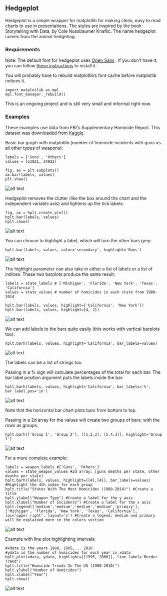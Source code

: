 ## Hedgeplot
Hedgeplot is a simple wrapper for matplotlib for making clean, easy to read charts to use in presentations. The styles are inspired by the book Storytelling with Data, by Cole Nussbaumer Knaflic.
The name hedgeplot comes from the animal hedgehog.

### Requirements
Note: The default font for hedgeplot uses [Open Sans](https://fonts.google.com/specimen/Open+Sans) . If you don’t have it, you can follow [these instructions](https://gist.github.com/lightonphiri/5811226a1fba0b3df3be73ff2d5b351c) to install it.

You will probably have to rebuild matplotlib’s font cache before matplotlib notices it.
```
import matplotlib as mpl
mpl.font_manager._rebuild()
```

This is an ongoing project and is still very small and informal right now.

### Examples
These examples use data from FBI's Supplementary Homicide Report. This dataset was downloaded from [Kaggle](https://www.kaggle.com/murderaccountability/homicide-reports).

Basic bar graph with matplotlib (number of homicide incidents with guns vs. all other types of weapons):

```
labels = ['Guns', 'Others']
values = [53821, 24922]

fig, ax = plt.subplots()
ax.bar(labels, values)
plt.show()
```

![alt text](https://github.com/jonathanshuai/hedgeplot/blob/master/examples/mpl_basic_weapon.png?raw=true)

Hedgeplot removes the clutter (like the box around the chart and the independent variable axis) and lightens up the tick labels:
```
fig, ax = hplt.create_plot()
hplt.bar(labels, values)
hplt.show()
```

![alt text](https://github.com/jonathanshuai/hedgeplot/blob/master/examples/hplt_basic_weapon.png?raw=true)


You can choose to highlight a label, which will turn the other bars grey:

```
hplt.bar(labels, values, color='secondary', highlight='Guns')
```

![alt text](https://github.com/jonathanshuai/hedgeplot/blob/master/examples/hplt_seconday_highlight.png?raw=true)


The highlight parameter can also take in either a list of labels or a list of indices. These two barplots produce the same result:

```
labels = state_labels # ['Michigan', 'Florida', 'New York', 'Texas', 'California']
values = state_values # number of homicides in each state from 1980-2014 

hplt.bar(labels, values, highlight=['California', 'New York'])
hplt.bar(labels, values, highlight=[4, 2])
```

![alt text](https://github.com/jonathanshuai/hedgeplot/blob/master/examples/hplt_highlight_2_state.png?raw=true)

We can add labels to the bars quite easily (this works with vertical barplots too):
```
hplt.barh(labels, values, highlight='California', bar_labels=values)
```

![alt text](https://github.com/jonathanshuai/hedgeplot/blob/master/examples/hplt_hbar_label.png?raw=true)

The labels can be a list of strings too. 

Passing in a % sign will calculate percentages of the total for each bar. The bar label position argument puts the labels inside the bar:
```
hplt.barh(labels, values, highlight='California', bar_labels='%', bar_label_pos='in')
```

![alt text](https://github.com/jonathanshuai/hedgeplot/blob/master/examples/hplt_percent_label.png?raw=true)

Note that the horizontal bar chart plots bars from bottom to top.

Passing in a 2d array for the values will create two groups of bars; with the rows as groups:
```
hplt.barh(['Group 1', 'Group 2'], [[1,2,3], [5,4,3]], highlight='Group 1')
```

![alt text](https://github.com/jonathanshuai/hedgeplot/blob/master/examples/hplt_2d_basic_example.png)

For a more complete example:
```
labels = weapon_labels #['Guns', 'Others']
values = state_weapon_values #2d array: [guns deaths per state, other deaths per state]
hplt.barh(labels, values, highlight=[[4],[4]], bar_labels=values) #Highlight the 4th index for each group
hplt.title("States With The Most Homicides (1980-2014)") #Create a title
hplt.ylabel("Weapon Type") #Create a label for the y axis
hplt.xlabel("Number of Incidents") #Create a label for the x axis
hplt.legend(['medium','medium','medium','medium','primary'], 
['Michigan', 'Florida', 'New York', 'Texas', 'California'], 
loc='upper right', layout='v') #Create a legend. medium and primary will be explained more in the colors section
```

![alt text](https://github.com/jonathanshuai/hedgeplot/blob/master/examples/complicated1.png?raw=true)

Example with line plot highlighting intervals:
```
#xdata is the years 1980, 1985,... 2010
#ydata is the number of homicides for each year in xdata 
hplt.plot(xdata, ydata, highlight=[[1995, 2000]], line_label='Murder Trend')
hplt.title("Homicide Trends In The US (1980-2010)")
hplt.ylabel("Number of Homicides")
hplt.xlabel("Year")
hplt.show()
```

![alt text](https://github.com/jonathanshuai/hedgeplot/blob/master/examples/hplot_line_example.png?raw=true)